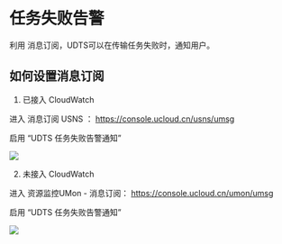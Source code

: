 # 任务失败告警

利用 消息订阅，UDTS可以在传输任务失败时，通知用户。

## 如何设置消息订阅

1. 已接入 CloudWatch

进入 消息订阅 USNS ： https://console.ucloud.cn/usns/umsg

启用 “UDTS 任务失败告警通知”

![](http://udts-doc.cn-bj.ufileos.com/notice003.png)

2. 未接入 CloudWatch

进入 资源监控UMon - 消息订阅： https://console.ucloud.cn/umon/umsg

启用 “UDTS 任务失败告警通知”

![](http://udts-doc.cn-bj.ufileos.com/notice002.png)
